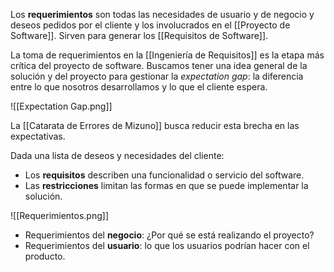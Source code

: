 Los **requerimientos** son todas las necesidades de usuario y de negocio y deseos pedidos por el cliente y los involucrados en el [[Proyecto de Software]]. Sirven para generar los [[Requisitos de Software]].

La toma de requerimientos en la [[Ingeniería de Requisitos]] es la etapa más crítica del proyecto de software. Buscamos tener una idea general de la solución y del proyecto para gestionar la _expectation gap_: la diferencia entre lo que nosotros desarrollamos y lo que el cliente espera.

![[Expectation Gap.png]]

La [[Catarata de Errores de Mizuno]] busca reducir esta brecha en las expectativas.

Dada una lista de deseos y necesidades del cliente:

- Los **requisitos** describen una funcionalidad o servicio del software.
- Las **restricciones** limitan las formas en que se puede implementar la solución.

![[Requerimientos.png]]

- Requerimientos del **negocio**: ¿Por qué se está realizando el proyecto?
- Requerimientos del **usuario**: lo que los usuarios podrían hacer con el producto.
